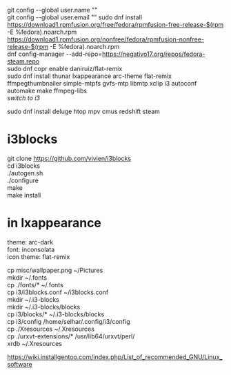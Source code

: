 
git config --global user.name ""  
git config --global user.email ""
sudo dnf install https://download1.rpmfusion.org/free/fedora/rpmfusion-free-release-$(rpm -E %fedora).noarch.rpm https://download1.rpmfusion.org/nonfree/fedora/rpmfusion-nonfree-release-$(rpm -E %fedora).noarch.rpm  
dnf config-manager --add-repo=https://negativo17.org/repos/fedora-steam.repo  
sudo dnf copr enable daniruiz/flat-remix  
sudo dnf install thunar lxappearance arc-theme flat-remix ffmpegthumbnailer simple-mtpfs gvfs-mtp libmtp xclip i3 autoconf automake make ffmpeg-libs  
*switch to i3*  
  
sudo dnf install deluge htop mpv cmus redshift steam  

# i3blocks
git clone https://github.com/vivien/i3blocks  
cd i3blocks  
./autogen.sh  
./configure  
make  
make install  

# in lxappearance  
theme: arc-dark  
font: inconsolata  
icon theme: flat-remix  

cp misc/wallpaper.png ~/Pictures  
mkdir ~/.fonts  
cp ./fonts/* ~/.fonts  
cp i3/i3blocks.conf ~/i3blocks.conf  
mkdir ~/.i3-blocks  
mkdir ~/.i3-blocks/blocks  
cp i3/blocks/* ~/.i3-blocks/blocks  
cp i3/config /home/selhar/.config/i3/config  
cp ./Xresources ~/.Xresources  
cp ./urxvt-extensions/* /usr/lib64/urxvt/perl/  
xrdb ~/.Xresources  
  
https://wiki.installgentoo.com/index.php/List_of_recommended_GNU/Linux_software  
